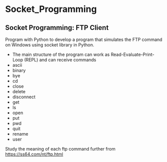 # Socket_Programming
## Socket Programming: FTP Client

Program with Python to develop a program that simulates the FTP command on Windows using
socket library in Python.

- The main structure of the program can work
  as Read-Evaluate-Print-Loop (REPL) and can receive commands
- ascii
- binary
- bye
- cd
- close
- delete
- disconnect
- get
- ls
- open
- put
- pwd
- quit
- rename
- user

Study the meaning of each ftp command further from <https://ss64.com/nt/ftp.html>
